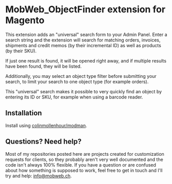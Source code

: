 # MobWeb_ObjectFinder extension for Magento

This extension adds an "universal" search form to your Admin Panel. Enter a search string and the extension will search for matching orders, invoices, shipments and credit memos (by their incremental ID) as well as products (by their SKU).

If just one result is found, it will be opened right away, and if multiple results have been found, they will be listed.

Additionally, you may select an object type filter before submitting your search, to limit your search to one object type (for example orders).

This "universal" search makes it possible to very quickly find an object by entering its ID or SKU, for example when using a barcode reader.

## Installation

Install using [colinmollenhour/modman](https://github.com/colinmollenhour/modman/).

## Questions? Need help?

Most of my repositories posted here are projects created for customization requests for clients, so they probably aren't very well documented and the code isn't always 100% flexible. If you have a question or are confused about how something is supposed to work, feel free to get in touch and I'll try and help: [info@mobweb.ch](mailto:info@mobweb.ch).